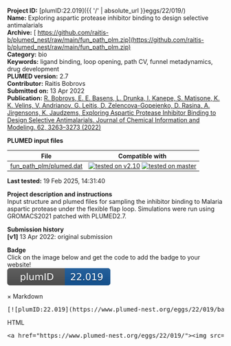 **Project ID:** [plumID:22.019]({{ '/' | absolute_url }}eggs/22/019/)  
**Name:**  Exploring aspartic protease inhibitor binding to design selective antimalarials  
**Archive:** [ https://github.com/raitis-b/plumed_nest/raw/main/fun_path_plm.zip](https://github.com/raitis-b/plumed_nest/raw/main/fun_path_plm.zip)  
**Category:**  bio  
**Keywords:**  ligand binding, loop opening, path CV, funnel metadynamics, drug development  
**PLUMED version:**  2.7  
**Contributor:**  Raitis Bobrovs  
**Submitted on:** 13 Apr 2022  
**Publication:** [R. Bobrovs, E. E. Basens, L. Drunka, I. Kanepe, S. Matisone, K. K. Velins, V. Andrianov, G. Leitis, D. Zelencova-Gopejenko, D. Rasina, A. Jirgensons, K. Jaudzems, Exploring Aspartic Protease Inhibitor Binding to Design Selective Antimalarials. Journal of Chemical Information and Modeling. 62, 3263–3273 (2022)](http://dx.doi.org/10.1021/acs.jcim.2c00422)  
  
**PLUMED input files**  
  
| File     | Compatible with |  
|:--------:|:--------:|  
| [fun_path_plm/plumed.dat](./data/fun_path_plm/plumed.dat.md) |  [![tested on v2.10](https://img.shields.io/badge/v2.10-passing-green.svg)](data/fun_path_plm/plumed.dat.plumed.stderr) [![tested on master](https://img.shields.io/badge/master-passing-green.svg)](data/fun_path_plm/plumed.dat.plumed_master.stderr) |  
  
**Last tested:**  19 Feb 2025, 14:31:40
  
**Project description and instructions**  
Input structure and plumed files for sampling the inhibitor binding to Malaria aspartic protease under the flexible flap loop. Simulations were run using GROMACS2021 patched with PLUMED2.7.

  
**Submission history**  
**[v1]** 13 Apr 2022: original submission  
  
**Badge**  
Click on the image below and get the code to add the badge to your website!  
<img src="./badge.svg" alt="plumeDnest:22.019" id="myBtn" class="badge">
<div id="myModal" class="modal">
  <div class="modal-content">
    <span class="close">&times;</span>
    Markdown<pre>[![plumID:22.019](https://www.plumed-nest.org/eggs/22/019/badge.svg)](https://www.plumed-nest.org/eggs/22/019/)</pre>
    HTML<pre>&lt;a href="https://www.plumed-nest.org/eggs/22/019/"&gt;&lt;img src="https://www.plumed-nest.org/eggs/22/019/badge.svg" alt="plumID:22.019"&gt;&lt;/a&gt;</pre>
  </div>
</div>

